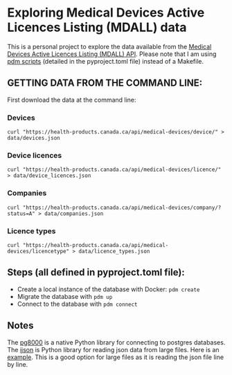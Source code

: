 # Exploring Medical Devices Active Licences Listing (MDALL) data

This is a personal project to explore the data available from the [Medical Devices Active Licences Listing (MDALL) API](https://health-products.canada.ca/api/documentation/mdall-documentation-en.html). Please note that I am using [pdm scripts](https://pdm-project.org/latest/usage/scripts/) (detailed in the pyproject.toml file) instead of a Makefile.

## GETTING DATA FROM THE COMMAND LINE:

First download the data at the command line: 

### Devices
```
curl "https://health-products.canada.ca/api/medical-devices/device/" > data/devices.json
```

### Device licences
```
curl "https://health-products.canada.ca/api/medical-devices/licence/" > data/device_licences.json
```

### Companies
```
curl "https://health-products.canada.ca/api/medical-devices/company/?status=A" > data/companies.json
```

### Licence types
```
curl "https://health-products.canada.ca/api/medical-devices/licencetype" > data/licence_types.json
```

## Steps (all defined in pyproject.toml file):
* Create a local instance of the database with Docker: `pdm create`
* Migrate the database with `pdm up`
* Connect to the database with `pdm connect`


## Notes

The [pg8000](https://pypi.org/project/pg8000/) is a native Python library for connecting to postgres databases. The [ijson](https://pypi.org/project/ijson/) is Python library for reading json data from large files. Here is an [example](https://pythonspeed.com/articles/json-memory-streaming/). This is a good option for large files as it is reading the json file line by line.